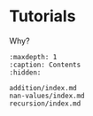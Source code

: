 

# Tutorials

Why?

```{toctree}
:maxdepth: 1
:caption: Contents
:hidden:

addition/index.md
nan-values/index.md
recursion/index.md
```
